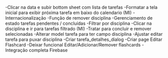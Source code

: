 -Clicar na data e subir bottom sheet com lista de tarefas
-Formatar a tela inicial para exibir próxima tarefa em baixo do calendario (MI)
-Internacionalização
-Função de remover disciplina
-Gerenciamento de estado tarefas pendentes / concluídas
-Filtrar por disciplina
-Clicar na disciplina e ir para tarefas filtrado (MI)
-Tratar para concluir e remover selecionadas
-Alterar model tarefa para ter campo disciplina
-Ajustar editar tarefa para puxar disciplina
-Criar tarefa_detalhes_dialog
-Criar page Editar Flashcard
-Deixar funcional Editar/Adicionar/Remover flashcards
-Integração completa Firebase